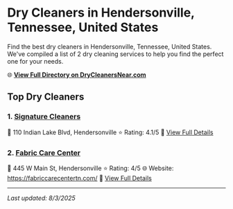 # Dry Cleaners in Hendersonville, Tennessee, United States

Find the best dry cleaners in Hendersonville, Tennessee, United States. We've compiled a list of 2 dry cleaning services to help you find the perfect one for your needs.

🌐 **[View Full Directory on DryCleanersNear.com](https://drycleanersnear.com/city/US/Tennessee/Hendersonville)**

## Top Dry Cleaners

### 1. [Signature Cleaners](https://drycleanersnear.com/dryCleaner/6861efad6d1fa2e11f5138a6/signature-cleaners)
📍 110 Indian Lake Blvd, Hendersonville
⭐ Rating: 4.1/5
🔗 [View Full Details](https://drycleanersnear.com/dryCleaner/6861efad6d1fa2e11f5138a6/signature-cleaners)

### 2. [Fabric Care Center](https://drycleanersnear.com/dryCleaner/6861efac6d1fa2e11f513852/fabric-care-center)
📍 445 W Main St, Hendersonville
⭐ Rating: 4/5
🌐 Website: https://fabriccarecentertn.com/
🔗 [View Full Details](https://drycleanersnear.com/dryCleaner/6861efac6d1fa2e11f513852/fabric-care-center)


---

*Last updated: 8/3/2025*

